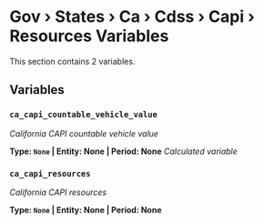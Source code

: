 # Gov › States › Ca › Cdss › Capi › Resources Variables

This section contains 2 variables.

## Variables

### `ca_capi_countable_vehicle_value`
*California CAPI countable vehicle value*

**Type: `None` | Entity: None | Period: None**
*Calculated variable*

### `ca_capi_resources`
*California CAPI resources*

**Type: `None` | Entity: None | Period: None**
